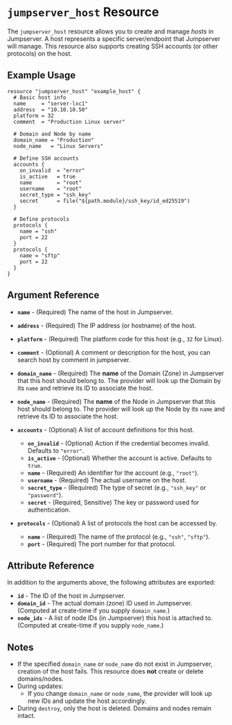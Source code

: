 
# `jumpserver_host` Resource

The `jumpserver_host` resource allows you to create and manage *hosts* in Jumpserver. A host represents a specific server/endpoint that Jumpserver will manage. This resource also supports creating SSH accounts (or other protocols) on the host.

## Example Usage

```hcl
resource "jumpserver_host" "example_host" {
  # Basic host info
  name     = "server-lxc1"
  address  = "10.10.10.50"
  platform = 32
  comment  = "Production Linux server"

  # Domain and Node by name
  domain_name = "Production"
  node_name   = "Linux Servers"

  # Define SSH accounts
  accounts {
    on_invalid  = "error"
    is_active   = true
    name        = "root"
    username    = "root"
    secret_type = "ssh_key"
    secret      = file("${path.module}/ssh_key/id_ed25519")
  }

  # Define protocols
  protocols {
    name = "ssh"
    port = 22
  }
  protocols {
    name = "sftp"
    port = 22
  }
}
```

## Argument Reference

- **`name`** - (Required) The name of the host in Jumpserver.
- **`address`** - (Required) The IP address (or hostname) of the host.
- **`platform`** - (Required) The platform code for this host (e.g., `32` for Linux).
- **`comment`** - (Optional) A comment or description for the host, you can search host by comment in jumpserver.

- **`domain_name`** - (Required) The **name** of the Domain (Zone) in Jumpserver that this host should belong to. The provider will look up the Domain by its `name` and retrieve its ID to associate the host.
- **`node_name`** - (Required) The **name** of the Node in Jumpserver that this host should belong to. The provider will look up the Node by its `name` and retrieve its ID to associate the host.

- **`accounts`** - (Optional) A list of account definitions for this host.
    - **`on_invalid`** - (Optional) Action if the credential becomes invalid. Defaults to `"error"`.
    - **`is_active`** - (Optional) Whether the account is active. Defaults to `true`.
    - **`name`** - (Required) An identifier for the account (e.g., `"root"`).
    - **`username`** - (Required) The actual username on the host.
    - **`secret_type`** - (Required) The type of secret (e.g., `"ssh_key"` or `"password"`).
    - **`secret`** - (Required, Sensitive) The key or password used for authentication.

- **`protocols`** - (Optional) A list of protocols the host can be accessed by.
    - **`name`** - (Required) The name of the protocol (e.g., `"ssh"`, `"sftp"`).
    - **`port`** - (Required) The port number for that protocol.

## Attribute Reference

In addition to the arguments above, the following attributes are exported:

- **`id`** - The ID of the host in Jumpserver.
- **`domain_id`** - The actual domain (zone) ID used in Jumpserver. (Computed at create-time if you supply `domain_name`.)
- **`node_ids`** - A list of node IDs (in Jumpserver) this host is attached to. (Computed at create-time if you supply `node_name`.)

## Notes

- If the specified `domain_name` or `node_name` do not exist in Jumpserver, creation of the host fails. This resource does **not** create or delete domains/nodes.
- During updates:
    - If you change `domain_name` or `node_name`, the provider will look up new IDs and update the host accordingly.
- During `destroy`, only the host is deleted. Domains and nodes remain intact.
